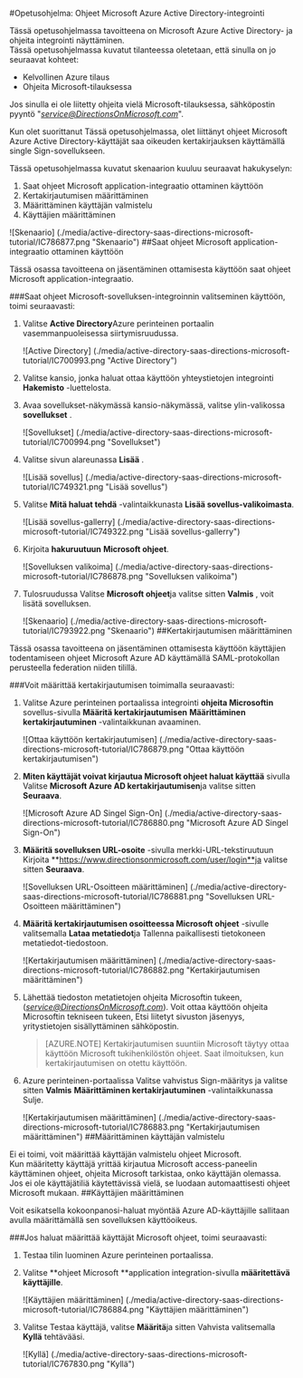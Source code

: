 <properties 
    pageTitle="Opetusohjelma: Ohjeet Microsoft Azure Active Directory-integrointi | Microsoft Azure" 
    description="Opettele käyttämään ohjeita voit ottaa käyttöön kertakirjautumisen, automaattinen valmistelu ja muut Microsoft Azure Active Directory-hakemistosta!" 
    services="active-directory" 
    authors="jeevansd"  
    documentationCenter="na" 
    manager="femila"/>
<tags 
    ms.service="active-directory" 
    ms.devlang="na" 
    ms.topic="article" 
    ms.tgt_pltfrm="na" 
    ms.workload="identity" 
    ms.date="09/29/2016" 
    ms.author="jeedes" />

#<a name="tutorial-azure-active-directory-integration-with-directions-on-microsoft"></a>Opetusohjelma: Ohjeet Microsoft Azure Active Directory-integrointi

Tässä opetusohjelmassa tavoitteena on Microsoft Azure Active Directory- ja ohjeita integrointi näyttäminen.  
Tässä opetusohjelmassa kuvatut tilanteessa oletetaan, että sinulla on jo seuraavat kohteet:

-   Kelvollinen Azure tilaus
-   Ohjeita Microsoft-tilauksessa

Jos sinulla ei ole liitetty ohjeita vielä Microsoft-tilauksessa, sähköpostin pyyntö "*service@DirectionsOnMicrosoft.com*".

Kun olet suorittanut Tässä opetusohjelmassa, olet liittänyt ohjeet Microsoft Azure Active Directory-käyttäjät saa oikeuden kertakirjauksen käyttämällä single Sign-sovellukseen.

Tässä opetusohjelmassa kuvatut skenaarion kuuluu seuraavat hakukyselyn:

1.  Saat ohjeet Microsoft application-integraatio ottaminen käyttöön
2.  Kertakirjautumisen määrittäminen
3.  Määrittäminen käyttäjän valmistelu
4.  Käyttäjien määrittäminen

![Skenaario] (./media/active-directory-saas-directions-microsoft-tutorial/IC786877.png "Skenaario")
##<a name="enabling-the-application-integration-for-directions-on-microsoft"></a>Saat ohjeet Microsoft application-integraatio ottaminen käyttöön

Tässä osassa tavoitteena on jäsentäminen ottamisesta käyttöön saat ohjeet Microsoft application-integraatio.

###<a name="to-enable-the-application-integration-for-directions-on-microsoft-perform-the-following-steps"></a>Saat ohjeet Microsoft-sovelluksen-integroinnin valitseminen käyttöön, toimi seuraavasti:

1.  Valitse **Active Directory**Azure perinteinen portaalin vasemmanpuoleisessa siirtymisruudussa.

    ![Active Directory] (./media/active-directory-saas-directions-microsoft-tutorial/IC700993.png "Active Directory")

2.  Valitse kansio, jonka haluat ottaa käyttöön yhteystietojen integrointi **Hakemisto** -luettelosta.

3.  Avaa sovellukset-näkymässä kansio-näkymässä, valitse ylin-valikossa **sovellukset** .

    ![Sovellukset] (./media/active-directory-saas-directions-microsoft-tutorial/IC700994.png "Sovellukset")

4.  Valitse sivun alareunassa **Lisää** .

    ![Lisää sovellus] (./media/active-directory-saas-directions-microsoft-tutorial/IC749321.png "Lisää sovellus")

5.  Valitse **Mitä haluat tehdä** -valintaikkunasta **Lisää sovellus-valikoimasta**.

    ![Lisää sovellus-gallerry] (./media/active-directory-saas-directions-microsoft-tutorial/IC749322.png "Lisää sovellus-gallerry")

6.  Kirjoita **hakuruutuun** **Microsoft ohjeet**.

    ![Sovelluksen valikoima] (./media/active-directory-saas-directions-microsoft-tutorial/IC786878.png "Sovelluksen valikoima")

7.  Tulosruudussa Valitse **Microsoft ohjeet**ja valitse sitten **Valmis** , voit lisätä sovelluksen.

    ![Skenaario] (./media/active-directory-saas-directions-microsoft-tutorial/IC793922.png "Skenaario")
##<a name="configuring-single-sign-on"></a>Kertakirjautumisen määrittäminen

Tässä osassa tavoitteena on jäsentäminen ottamisesta käyttöön käyttäjien todentamiseen ohjeet Microsoft Azure AD käyttämällä SAML-protokollan perusteella federation niiden tilillä.

###<a name="to-configure-single-sign-on-perform-the-following-steps"></a>Voit määrittää kertakirjautumisen toimimalla seuraavasti:

1.  Valitse Azure perinteinen portaalissa integrointi **ohjeita Microsoftin** sovellus-sivulla **Määritä kertakirjautumisen** **Määrittäminen kertakirjautuminen** -valintaikkunan avaaminen.

    ![Ottaa käyttöön kertakirjautumisen] (./media/active-directory-saas-directions-microsoft-tutorial/IC786879.png "Ottaa käyttöön kertakirjautumisen")

2.  **Miten käyttäjät voivat kirjautua Microsoft ohjeet haluat käyttää** sivulla Valitse **Microsoft Azure AD kertakirjautumisen**ja valitse sitten **Seuraava**.

    ![Microsoft Azure AD Singel Sign-On] (./media/active-directory-saas-directions-microsoft-tutorial/IC786880.png "Microsoft Azure AD Singel Sign-On")

3.  **Määritä sovelluksen URL-osoite** -sivulla merkki-URL-tekstiruutuun Kirjoita **https://www.directionsonmicrosoft.com/user/login**ja valitse sitten **Seuraava**.

    ![Sovelluksen URL-Osoitteen määrittäminen] (./media/active-directory-saas-directions-microsoft-tutorial/IC786881.png "Sovelluksen URL-Osoitteen määrittäminen")

4.  **Määritä kertakirjautumisen osoitteessa Microsoft ohjeet** -sivulle valitsemalla **Lataa metatiedot**ja Tallenna paikallisesti tietokoneen metatiedot-tiedostoon.

    ![Kertakirjautumisen määrittäminen] (./media/active-directory-saas-directions-microsoft-tutorial/IC786882.png "Kertakirjautumisen määrittäminen")

5.  Lähettää tiedoston metatietojen ohjeita Microsoftin tukeen, (*service@DirectionsOnMicrosoft.com*). Voit ottaa käyttöön ohjeita Microsoftin tekniseen tukeen, Etsi liitetyt sivuston jäsenyys, yritystietojen sisällyttäminen sähköpostin.

    >[AZURE.NOTE] Kertakirjautumisen suuntiin Microsoft täytyy ottaa käyttöön Microsoft tukihenkilöstön ohjeet.
Saat ilmoituksen, kun kertakirjautumisen on otettu käyttöön.

6.  Azure perinteinen-portaalissa Valitse vahvistus Sign-määritys ja valitse sitten **Valmis** **Määrittäminen kertakirjautuminen** -valintaikkunassa Sulje.

    ![Kertakirjautumisen määrittäminen] (./media/active-directory-saas-directions-microsoft-tutorial/IC786883.png "Kertakirjautumisen määrittäminen")
##<a name="configuring-user-provisioning"></a>Määrittäminen käyttäjän valmistelu

Ei ei toimi, voit määrittää käyttäjän valmistelu ohjeet Microsoft.  
Kun määritetty käyttäjä yrittää kirjautua Microsoft access-paneelin käyttäminen ohjeet, ohjeita Microsoft tarkistaa, onko käyttäjän olemassa. Jos ei ole käyttäjätiliä käytettävissä vielä, se luodaan automaattisesti ohjeet Microsoft mukaan.
##<a name="assigning-users"></a>Käyttäjien määrittäminen

Voit esikatsella kokoonpanosi-haluat myöntää Azure AD-käyttäjille sallitaan avulla määrittämällä sen sovelluksen käyttöoikeus.

###<a name="to-assign-users-to-directions-on-microsoft-perform-the-following-steps"></a>Jos haluat määrittää käyttäjät Microsoft ohjeet, toimi seuraavasti:

1.  Testaa tilin luominen Azure perinteinen portaalissa.

2.  Valitse **ohjeet Microsoft **application integration-sivulla **määritettävä käyttäjille**.

    ![Käyttäjien määrittäminen] (./media/active-directory-saas-directions-microsoft-tutorial/IC786884.png "Käyttäjien määrittäminen")

3.  Valitse Testaa käyttäjä, valitse **Määritä**ja sitten Vahvista valitsemalla **Kyllä** tehtävääsi.

    ![Kyllä] (./media/active-directory-saas-directions-microsoft-tutorial/IC767830.png "Kyllä")
